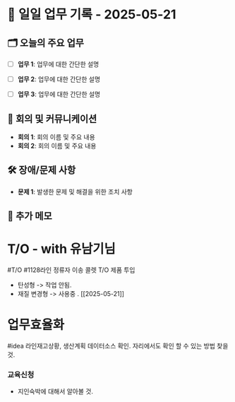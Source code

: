 # 📅 일일 업무 기록 - 2025-05-21

## 🗂 오늘의 주요 업무
- [ ] **업무 1**: 업무에 대한 간단한 설명
- [ ] **업무 2**: 업무에 대한 간단한 설명
- [ ] **업무 3**: 업무에 대한 간단한 설명


## 🔄 회의 및 커뮤니케이션
- **회의 1**: 회의 이름 및 주요 내용
- **회의 2**: 회의 이름 및 주요 내용

## 🛠 장애/문제 사항
- **문제 1**: 발생한 문제 및 해결을 위한 조치 사항


## 📝 추가 메모

# T/O - with 유남기님
#T/O #1128라인 정류자 이송 콜렛 T/O 제품 투입 
- 탄성형 -> 작업 안됨.
- 재질 변경형 -> 사용중 . [[2025-05-21]]

# 업무효율화
#idea 라인재고상황, 생산계획 데이터소스 확인. 자리에서도 확인 할 수 있는 방법 찾을 것.

### 교육신청
- 지인숙박에 대해서 알아볼 것.